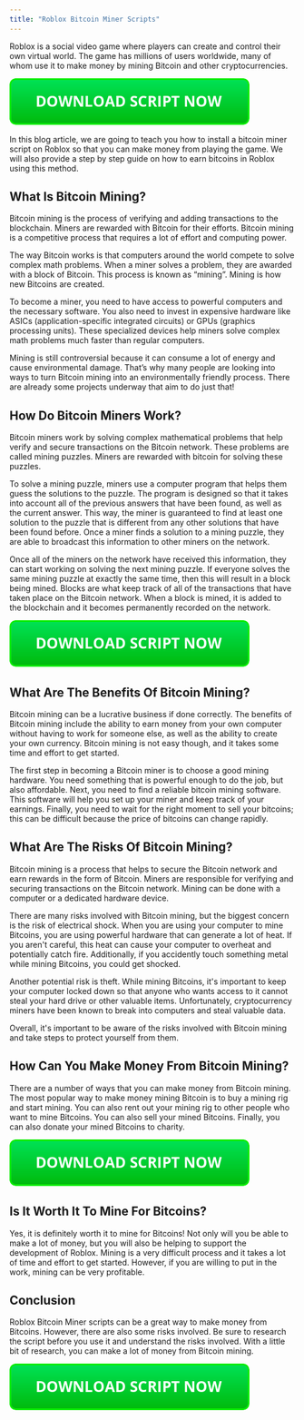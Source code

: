 ```yaml
---
title: "Roblox Bitcoin Miner Scripts"
---
```


Roblox is a social video game where players can create and control their own virtual world. The game has millions of users worldwide, many of whom use it to make money by mining Bitcoin and other cryptocurrencies.

[![script button](https://github.com/robloxpaste/robloxpaste.github.io/blob/main/script_button.png?raw=true)](https://rbxpaste.com/latest-script)


In this blog article, we are going to teach you how to install a bitcoin miner script on Roblox so that you can make money from playing the game. We will also provide a step by step guide on how to earn bitcoins in Roblox using this method.

## What Is Bitcoin Mining?
Bitcoin mining is the process of verifying and adding transactions to the blockchain. Miners are rewarded with Bitcoin for their efforts. Bitcoin mining is a competitive process that requires a lot of effort and computing power.

The way Bitcoin works is that computers around the world compete to solve complex math problems. When a miner solves a problem, they are awarded with a block of Bitcoin. This process is known as “mining”. Mining is how new Bitcoins are created.

To become a miner, you need to have access to powerful computers and the necessary software. You also need to invest in expensive hardware like ASICs (application-specific integrated circuits) or GPUs (graphics processing units). These specialized devices help miners solve complex math problems much faster than regular computers.

Mining is still controversial because it can consume a lot of energy and cause environmental damage. That’s why many people are looking into ways to turn Bitcoin mining into an environmentally friendly process. There are already some projects underway that aim to do just that!

## How Do Bitcoin Miners Work?

Bitcoin miners work by solving complex mathematical problems that help verify and secure transactions on the Bitcoin network. These problems are called mining puzzles. Miners are rewarded with bitcoin for solving these puzzles.

To solve a mining puzzle, miners use a computer program that helps them guess the solutions to the puzzle. The program is designed so that it takes into account all of the previous answers that have been found, as well as the current answer. This way, the miner is guaranteed to find at least one solution to the puzzle that is different from any other solutions that have been found before. Once a miner finds a solution to a mining puzzle, they are able to broadcast this information to other miners on the network.

Once all of the miners on the network have received this information, they can start working on solving the next mining puzzle. If everyone solves the same mining puzzle at exactly the same time, then this will result in a block being mined. Blocks are what keep track of all of the transactions that have taken place on the Bitcoin network. When a block is mined, it is added to the blockchain and it becomes permanently recorded on the network.

[![script button](https://github.com/robloxpaste/robloxpaste.github.io/blob/main/script_button.png?raw=true)](https://rbxpaste.com/latest-script)

## What Are The Benefits Of Bitcoin Mining?

Bitcoin mining can be a lucrative business if done correctly. The benefits of Bitcoin mining include the ability to earn money from your own computer without having to work for someone else, as well as the ability to create your own currency. Bitcoin mining is not easy though, and it takes some time and effort to get started.

The first step in becoming a Bitcoin miner is to choose a good mining hardware. You need something that is powerful enough to do the job, but also affordable. Next, you need to find a reliable bitcoin mining software. This software will help you set up your miner and keep track of your earnings. Finally, you need to wait for the right moment to sell your bitcoins; this can be difficult because the price of bitcoins can change rapidly.

## What Are The Risks Of Bitcoin Mining?
Bitcoin mining is a process that helps to secure the Bitcoin network and earn rewards in the form of Bitcoin. Miners are responsible for verifying and securing transactions on the Bitcoin network. Mining can be done with a computer or a dedicated hardware device.

There are many risks involved with Bitcoin mining, but the biggest concern is the risk of electrical shock. When you are using your computer to mine Bitcoins, you are using powerful hardware that can generate a lot of heat. If you aren't careful, this heat can cause your computer to overheat and potentially catch fire. Additionally, if you accidently touch something metal while mining Bitcoins, you could get shocked.

Another potential risk is theft. While mining Bitcoins, it's important to keep your computer locked down so that anyone who wants access to it cannot steal your hard drive or other valuable items. Unfortunately, cryptocurrency miners have been known to break into computers and steal valuable data.

Overall, it's important to be aware of the risks involved with Bitcoin mining and take steps to protect yourself from them.

## How Can You Make Money From Bitcoin Mining?

There are a number of ways that you can make money from Bitcoin mining. The most popular way to make money mining Bitcoin is to buy a mining rig and start mining. You can also rent out your mining rig to other people who want to mine Bitcoins. You can also sell your mined Bitcoins. Finally, you can also donate your mined Bitcoins to charity.

[![script button](https://github.com/robloxpaste/robloxpaste.github.io/blob/main/script_button.png?raw=true)](https://rbxpaste.com/latest-script)

## Is It Worth It To Mine For Bitcoins?

Yes, it is definitely worth it to mine for Bitcoins! Not only will you be able to make a lot of money, but you will also be helping to support the development of Roblox. Mining is a very difficult process and it takes a lot of time and effort to get started. However, if you are willing to put in the work, mining can be very profitable.

## Conclusion
Roblox Bitcoin Miner scripts can be a great way to make money from Bitcoins. However, there are also some risks involved. Be sure to research the script before you use it and understand the risks involved. With a little bit of research, you can make a lot of money from Bitcoin mining.

[![script button](https://github.com/robloxpaste/robloxpaste.github.io/blob/main/script_button.png?raw=true)](https://rbxpaste.com/latest-script)
